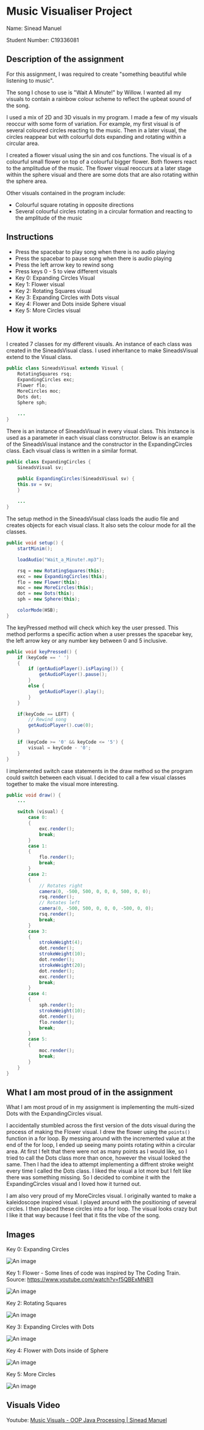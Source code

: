 # Music Visualiser Project

Name: Sinead Manuel

Student Number: C19336081

## Description of the assignment
For this assignment, I was required to create "something beautiful while listening to music".

The song I chose to use is "Wait A Minute!" by Willow. I wanted all my visuals to contain a rainbow colour scheme to reflect the upbeat sound of the song.

I used a mix of 2D and 3D visuals in my program. I made a few of my visuals reoccur with some form of variation. For example, my first visual is of several coloured circles reacting to the music. Then in a later visual, the circles reappear but with colourful dots expanding and rotating within a circular area.

I created a flower visual using the sin and cos functions. The visual is of a colourful small flower on top of a colourful bigger flower. Both flowers react to the amplitudue of the music. The flower visual reoccurs at a later stage within the sphere visual and there are some dots that are also rotating within the sphere area.

Other visuals contained in the program include:
- Colourful square rotating in opposite directions
- Several colourful circles rotating in a circular formation and reacting to the amplitude of the music

## Instructions
- Press the spacebar to play song when there is no audio playing
- Press the spacebar to pause song when there is audio playing
- Press the left arrow key to rewind song
- Press keys 0 - 5 to view different visuals
- Key 0: Expanding Circles Visual
- Key 1: Flower visual
- Key 2: Rotating Squares visual
- Key 3: Expanding Circles with Dots visual
- Key 4: Flower and Dots inside Sphere visual
- Key 5: More Circles visual

## How it works
I created 7 classes for my different visuals. An instance of each class was created in the SineadsVisual class. I used inheritance to make SineadsVisual extend to the Visual class.
```Java
public class SineadsVisual extends Visual {
    RotatingSquares rsq;
    ExpandingCircles exc;
    Flower flo;
    MoreCircles moc;
    Dots dot;
    Sphere sph;
	
    ...
}
```

There is an instance of SineadsVisual in every visual class. This instance is used as a parameter in each visual class constructor. Below is an example of the SineadsVisual instance and the constructor in the ExpandingCircles class. Each visual class is written in a similar format.
```Java
public class ExpandingCircles {
    SineadsVisual sv;

    public ExpandingCircles(SineadsVisual sv) {
    this.sv = sv;
    }
	
    ...
}
```

The setup method in the SineadsVisual class loads the audio file and creates objects for each visual class. It also sets the colour mode for all the classes.
```Java
public void setup() {
	startMinim();

	loadAudio("Wait_a_Minute!.mp3");

	rsq = new RotatingSquares(this);
	exc = new ExpandingCircles(this);
	flo = new Flower(this);
	moc = new MoreCircles(this);
	dot = new Dots(this);
	sph = new Sphere(this);

	colorMode(HSB);
}
```

The keyPressed method will check which key the user pressed. This method performs a specific action when a user presses the spacebar key, the left arrow key or any number key between 0 and 5 inclusive.
```Java
public void keyPressed() {
	if (keyCode == ' ')
	{
		if (getAudioPlayer().isPlaying()) {
			getAudioPlayer().pause();
		}
		else {
			getAudioPlayer().play();
		}
	}

	if(keyCode == LEFT) {
		// Rewind song
		getAudioPlayer().cue(0);
	}

	if (keyCode >= '0' && keyCode <= '5') {
		visual = keyCode - '0';
	}
}
```

I implemented switch case statements in the draw method so the program could switch between each visual. I decided to call a few visual classes together to make the visual more interesting.
```Java
public void draw() {
	...

	switch (visual) {
		case 0:
		{
			exc.render();
			break;
		}
		case 1:
		{
			flo.render();
			break;
		}
		case 2:
		{
			// Rotates right
			camera(0, -500, 500, 0, 0, 0, 500, 0, 0);
			rsq.render();
			// Rotates left
			camera(0, -500, 500, 0, 0, 0, -500, 0, 0);
			rsq.render();
			break;
		}
		case 3:
		{                
			strokeWeight(4);
			dot.render();
			strokeWeight(10);
			dot.render();
			strokeWeight(20);
			dot.render();
			exc.render();
			break;
		}
		case 4:
		{
			sph.render();
			strokeWeight(10);
			dot.render();
			flo.render();
			break;
		}
		case 5:
		{                
			moc.render();
			break;
		}
	}
}
```

## What I am most proud of in the assignment
What I am most proud of in my assignment is implementing the multi-sized Dots with the ExpandingCircles visual.

I accidentally stumbled across the first version of the dots visual during the process of making the Flower visual. I drew the flower using the `points()` function in a for loop. By messing around with the incremented value at the end of the for loop, I ended up seeing many points rotating within a circular area. At first I felt that there were not as many points as I would like, so I tried to call the Dots class more than once, however the visual looked the same. Then I had the idea to attempt implementing a diffrent stroke weight every time I called the Dots class. I liked the visual a lot more but I felt like there was something missing. So I decided to combine it with the ExpandingCircles visual and I loved how it turned out.

I am also very proud of my MoreCircles visual. I originally wanted to make a kaleidoscope inspired visual. I played around with the positioning of several circles. I then placed these circles into a for loop. The visual looks crazy but I like it that way because I feel that it fits the vibe of the song.

## Images
Key 0: Expanding Circles

![An image](images/Expanding_Circles.jpg)

Key 1: Flower - Some lines of code was inspired by The Coding Train. Source: https://www.youtube.com/watch?v=f5QBExMNB1I

![An image](images/Flower.jpg)

Key 2: Rotating Squares

![An image](images/Rotating_Squares.jpg)

Key 3: Expanding Circles with Dots

![An image](images/ExpandingCircles_Dots.jpg)

Key 4: Flower with Dots inside of Sphere

![An image](images/Flower_Sphere_Dots.jpg)

Key 5: More Circles

![An image](images/MoreCircles_Dots.jpg)

## Visuals Video

Youtube: [Music Visuals - OOP Java Processing | Sinead Manuel](https://www.youtube.com/watch?v=nj5XM3YQusE)
